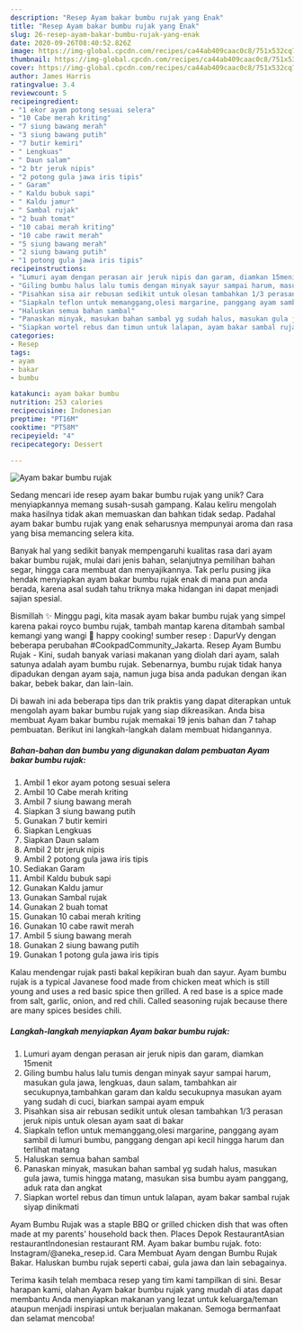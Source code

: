 ```yaml
---
description: "Resep Ayam bakar bumbu rujak yang Enak"
title: "Resep Ayam bakar bumbu rujak yang Enak"
slug: 26-resep-ayam-bakar-bumbu-rujak-yang-enak
date: 2020-09-26T08:40:52.826Z
image: https://img-global.cpcdn.com/recipes/ca44ab409caac0c8/751x532cq70/ayam-bakar-bumbu-rujak-foto-resep-utama.jpg
thumbnail: https://img-global.cpcdn.com/recipes/ca44ab409caac0c8/751x532cq70/ayam-bakar-bumbu-rujak-foto-resep-utama.jpg
cover: https://img-global.cpcdn.com/recipes/ca44ab409caac0c8/751x532cq70/ayam-bakar-bumbu-rujak-foto-resep-utama.jpg
author: James Harris
ratingvalue: 3.4
reviewcount: 5
recipeingredient:
- "1 ekor ayam potong sesuai selera"
- "10 Cabe merah kriting"
- "7 siung bawang merah"
- "3 siung bawang putih"
- "7 butir kemiri"
- " Lengkuas"
- " Daun salam"
- "2 btr jeruk nipis"
- "2 potong gula jawa iris tipis"
- " Garam"
- " Kaldu bubuk sapi"
- " Kaldu jamur"
- " Sambal rujak"
- "2 buah tomat"
- "10 cabai merah kriting"
- "10 cabe rawit merah"
- "5 siung bawang merah"
- "2 siung bawang putih"
- "1 potong gula jawa iris tipis"
recipeinstructions:
- "Lumuri ayam dengan perasan air jeruk nipis dan garam, diamkan 15menit"
- "Giling bumbu halus lalu tumis dengan minyak sayur sampai harum, masukan gula jawa, lengkuas, daun salam, tambahkan air secukupnya,tambahkan garam dan kaldu secukupnya masukan ayam yang sudah di cuci, biarkan sampai ayam empuk"
- "Pisahkan sisa air rebusan sedikit untuk olesan tambahkan 1/3 perasan jeruk nipis untuk olesan ayam saat di bakar"
- "Siapkaln teflon untuk memanggang,olesi margarine, panggang ayam sambil di lumuri bumbu, panggang dengan api kecil hingga harum dan terlihat matang"
- "Haluskan semua bahan sambal"
- "Panaskan minyak, masukan bahan sambal yg sudah halus, masukan gula jawa, tumis hingga matang, masukan sisa bumbu ayam panggang, aduk rata dan angkat"
- "Siapkan wortel rebus dan timun untuk lalapan, ayam bakar sambal rujak siyap dinikmati"
categories:
- Resep
tags:
- ayam
- bakar
- bumbu

katakunci: ayam bakar bumbu 
nutrition: 253 calories
recipecuisine: Indonesian
preptime: "PT16M"
cooktime: "PT58M"
recipeyield: "4"
recipecategory: Dessert

---
```



![Ayam bakar bumbu rujak](https://img-global.cpcdn.com/recipes/ca44ab409caac0c8/751x532cq70/ayam-bakar-bumbu-rujak-foto-resep-utama.jpg)

Sedang mencari ide resep ayam bakar bumbu rujak yang unik? Cara menyiapkannya memang susah-susah gampang. Kalau keliru mengolah maka hasilnya tidak akan memuaskan dan bahkan tidak sedap. Padahal ayam bakar bumbu rujak yang enak seharusnya mempunyai aroma dan rasa yang bisa memancing selera kita.

Banyak hal yang sedikit banyak mempengaruhi kualitas rasa dari ayam bakar bumbu rujak, mulai dari jenis bahan, selanjutnya pemilihan bahan segar, hingga cara membuat dan menyajikannya. Tak perlu pusing jika hendak menyiapkan ayam bakar bumbu rujak enak di mana pun anda berada, karena asal sudah tahu triknya maka hidangan ini dapat menjadi sajian spesial.

Bismillah ✨ Minggu pagi, kita masak ayam bakar bumbu rujak yang simpel karena pakai royco bumbu rujak, tambah mantap karena ditambah sambal kemangi yang wangi 💚 happy cooking! sumber resep : DapurVy dengan beberapa perubahan #CookpadCommunity_Jakarta. Resep Ayam Bumbu Rujak - Kini, sudah banyak variasi makanan yang diolah dari ayam, salah satunya adalah ayam bumbu rujak. Sebenarnya, bumbu rujak tidak hanya dipadukan dengan ayam saja, namun juga bisa anda padukan dengan ikan bakar, bebek bakar, dan lain-lain.


Di bawah ini ada beberapa tips dan trik praktis yang dapat diterapkan untuk mengolah ayam bakar bumbu rujak yang siap dikreasikan. Anda bisa membuat Ayam bakar bumbu rujak memakai 19 jenis bahan dan 7 tahap pembuatan. Berikut ini langkah-langkah dalam membuat hidangannya.

<!--inarticleads1-->

##### Bahan-bahan dan bumbu yang digunakan dalam pembuatan Ayam bakar bumbu rujak:

1. Ambil 1 ekor ayam potong sesuai selera
1. Ambil 10 Cabe merah kriting
1. Ambil 7 siung bawang merah
1. Siapkan 3 siung bawang putih
1. Gunakan 7 butir kemiri
1. Siapkan  Lengkuas
1. Siapkan  Daun salam
1. Ambil 2 btr jeruk nipis
1. Ambil 2 potong gula jawa iris tipis
1. Sediakan  Garam
1. Ambil  Kaldu bubuk sapi
1. Gunakan  Kaldu jamur
1. Gunakan  Sambal rujak
1. Gunakan 2 buah tomat
1. Gunakan 10 cabai merah kriting
1. Gunakan 10 cabe rawit merah
1. Ambil 5 siung bawang merah
1. Gunakan 2 siung bawang putih
1. Gunakan 1 potong gula jawa iris tipis


Kalau mendengar rujak pasti bakal kepikiran buah dan sayur. Ayam bumbu rujak is a typical Javanese food made from chicken meat which is still young and uses a red basic spice then grilled. A red base is a spice made from salt, garlic, onion, and red chili. Called seasoning rujak because there are many spices besides chili. 

<!--inarticleads2-->

##### Langkah-langkah menyiapkan Ayam bakar bumbu rujak:

1. Lumuri ayam dengan perasan air jeruk nipis dan garam, diamkan 15menit
1. Giling bumbu halus lalu tumis dengan minyak sayur sampai harum, masukan gula jawa, lengkuas, daun salam, tambahkan air secukupnya,tambahkan garam dan kaldu secukupnya masukan ayam yang sudah di cuci, biarkan sampai ayam empuk
1. Pisahkan sisa air rebusan sedikit untuk olesan tambahkan 1/3 perasan jeruk nipis untuk olesan ayam saat di bakar
1. Siapkaln teflon untuk memanggang,olesi margarine, panggang ayam sambil di lumuri bumbu, panggang dengan api kecil hingga harum dan terlihat matang
1. Haluskan semua bahan sambal
1. Panaskan minyak, masukan bahan sambal yg sudah halus, masukan gula jawa, tumis hingga matang, masukan sisa bumbu ayam panggang, aduk rata dan angkat
1. Siapkan wortel rebus dan timun untuk lalapan, ayam bakar sambal rujak siyap dinikmati


Ayam Bumbu Rujak was a staple BBQ or grilled chicken dish that was often made at my parents&#39; household back then. Places Depok RestaurantAsian restaurantIndonesian restaurant RM. Ayam bakar bumbu rujak. foto: Instagram/@aneka_resep.id. Cara Membuat Ayam dengan Bumbu Rujak Bakar. Haluskan bumbu rujak seperti cabai, gula jawa dan lain sebagainya. 

Terima kasih telah membaca resep yang tim kami tampilkan di sini. Besar harapan kami, olahan Ayam bakar bumbu rujak yang mudah di atas dapat membantu Anda menyiapkan makanan yang lezat untuk keluarga/teman ataupun menjadi inspirasi untuk berjualan makanan. Semoga bermanfaat dan selamat mencoba!
